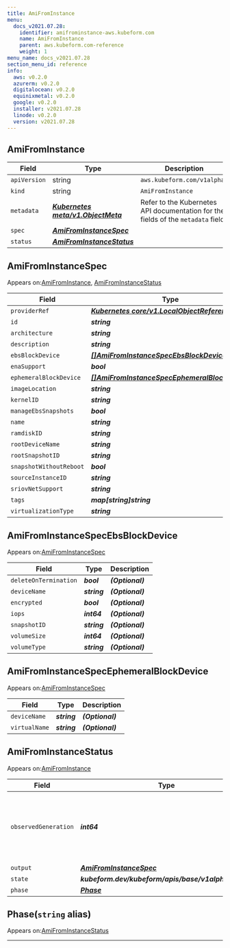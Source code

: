 ```yaml
---
title: AmiFromInstance
menu:
  docs_v2021.07.28:
    identifier: amifrominstance-aws.kubeform.com
    name: AmiFromInstance
    parent: aws.kubeform.com-reference
    weight: 1
menu_name: docs_v2021.07.28
section_menu_id: reference
info:
  aws: v0.2.0
  azurerm: v0.2.0
  digitalocean: v0.2.0
  equinixmetal: v0.2.0
  google: v0.2.0
  installer: v2021.07.28
  linode: v0.2.0
  version: v2021.07.28
---
```


## AmiFromInstance
| Field | Type | Description |
| ------ | ----- | ----------- |
| `apiVersion` | string | `aws.kubeform.com/v1alpha1` |
|    `kind` | string | `AmiFromInstance` |
| `metadata` | ***[Kubernetes meta/v1.ObjectMeta](https://v1-18.docs.kubernetes.io/docs/reference/generated/kubernetes-api/v1.18/#objectmeta-v1-meta)***|Refer to the Kubernetes API documentation for the fields of the `metadata` field.|
| `spec` | ***[AmiFromInstanceSpec](#amifrominstancespec)***||
| `status` | ***[AmiFromInstanceStatus](#amifrominstancestatus)***||
## AmiFromInstanceSpec

Appears on:[AmiFromInstance](#amifrominstance), [AmiFromInstanceStatus](#amifrominstancestatus)

| Field | Type | Description |
| ------ | ----- | ----------- |
| `providerRef` | ***[Kubernetes core/v1.LocalObjectReference](https://v1-18.docs.kubernetes.io/docs/reference/generated/kubernetes-api/v1.18/#localobjectreference-v1-core)***||
| `id` | ***string***||
| `architecture` | ***string***| ***(Optional)*** |
| `description` | ***string***| ***(Optional)*** |
| `ebsBlockDevice` | ***[[]AmiFromInstanceSpecEbsBlockDevice](#amifrominstancespecebsblockdevice)***| ***(Optional)*** |
| `enaSupport` | ***bool***| ***(Optional)*** |
| `ephemeralBlockDevice` | ***[[]AmiFromInstanceSpecEphemeralBlockDevice](#amifrominstancespecephemeralblockdevice)***| ***(Optional)*** |
| `imageLocation` | ***string***| ***(Optional)*** |
| `kernelID` | ***string***| ***(Optional)*** |
| `manageEbsSnapshots` | ***bool***| ***(Optional)*** |
| `name` | ***string***||
| `ramdiskID` | ***string***| ***(Optional)*** |
| `rootDeviceName` | ***string***| ***(Optional)*** |
| `rootSnapshotID` | ***string***| ***(Optional)*** |
| `snapshotWithoutReboot` | ***bool***| ***(Optional)*** |
| `sourceInstanceID` | ***string***||
| `sriovNetSupport` | ***string***| ***(Optional)*** |
| `tags` | ***map[string]string***| ***(Optional)*** |
| `virtualizationType` | ***string***| ***(Optional)*** |
## AmiFromInstanceSpecEbsBlockDevice

Appears on:[AmiFromInstanceSpec](#amifrominstancespec)

| Field | Type | Description |
| ------ | ----- | ----------- |
| `deleteOnTermination` | ***bool***| ***(Optional)*** |
| `deviceName` | ***string***| ***(Optional)*** |
| `encrypted` | ***bool***| ***(Optional)*** |
| `iops` | ***int64***| ***(Optional)*** |
| `snapshotID` | ***string***| ***(Optional)*** |
| `volumeSize` | ***int64***| ***(Optional)*** |
| `volumeType` | ***string***| ***(Optional)*** |
## AmiFromInstanceSpecEphemeralBlockDevice

Appears on:[AmiFromInstanceSpec](#amifrominstancespec)

| Field | Type | Description |
| ------ | ----- | ----------- |
| `deviceName` | ***string***| ***(Optional)*** |
| `virtualName` | ***string***| ***(Optional)*** |
## AmiFromInstanceStatus

Appears on:[AmiFromInstance](#amifrominstance)

| Field | Type | Description |
| ------ | ----- | ----------- |
| `observedGeneration` | ***int64***| ***(Optional)*** Resource generation, which is updated on mutation by the API Server.|
| `output` | ***[AmiFromInstanceSpec](#amifrominstancespec)***| ***(Optional)*** |
| `state` | ***kubeform.dev/kubeform/apis/base/v1alpha1.State***| ***(Optional)*** |
| `phase` | ***[Phase](#phase)***| ***(Optional)*** |
## Phase(`string` alias)

Appears on:[AmiFromInstanceStatus](#amifrominstancestatus)

---
